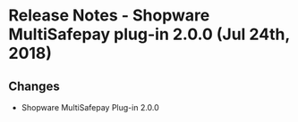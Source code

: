 # Release Notes - Shopware MultiSafepay plug-in 2.0.0 (Jul 24th, 2018) #

## Changes ##
+ Shopware MultiSafepay Plug-in 2.0.0